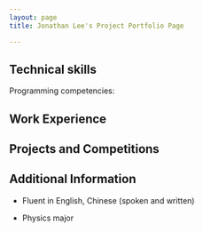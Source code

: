 ```yaml
---
layout: page
title: Jonathan Lee's Project Portfolio Page

---
```


## Technical skills

Programming competencies:

## Work Experience



## Projects and Competitions



## Additional Information

- Fluent in English, Chinese (spoken and written)

- Physics major
